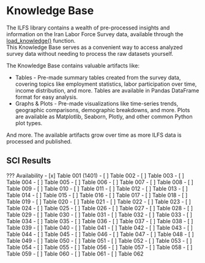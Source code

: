 # Knowledge Base

The ILFS library contains a wealth of pre-processed insights and information on 
the Iran Labor Force Survey data, available through the 
[load_knowledge()](../api/load_knowledge.md) function.  
This Knowledge Base serves as a convenient way to access analyzed survey data 
without needing to process the raw datasets yourself.

The Knowledge Base contains valuable artifacts like:

- Tables - Pre-made summary tables created from the survey data, covering topics 
  like employment statistics, labor participation over time, income distribution, 
  and more. Tables are available in Pandas DataFrame format for easy analysis.
- Graphs & Plots - Pre-made visualizations like time-series trends, geographic 
  comparisons, demographic breakdowns, and more. Plots are available as 
  Matplotlib, Seaborn, Plotly, and other common Python plot types.

And more. The available artifacts grow over time as more ILFS data is processed 
and published.

## SCI Results

??? Availability
    - [x] Table 001 (1401)
    - [ ] Table 002
    - [ ] Table 003
    - [ ] Table 004
    - [ ] Table 005
    - [ ] Table 006
    - [ ] Table 007
    - [ ] Table 008
    - [ ] Table 009
    - [ ] Table 010
    - [ ] Table 011
    - [ ] Table 012
    - [ ] Table 013
    - [ ] Table 014
    - [ ] Table 015
    - [ ] Table 016
    - [ ] Table 017
    - [ ] Table 018
    - [ ] Table 019
    - [ ] Table 020
    - [ ] Table 021
    - [ ] Table 022
    - [ ] Table 023
    - [ ] Table 024
    - [ ] Table 025
    - [ ] Table 026
    - [ ] Table 027
    - [ ] Table 028
    - [ ] Table 029
    - [ ] Table 030
    - [ ] Table 031
    - [ ] Table 032
    - [ ] Table 033
    - [ ] Table 034
    - [ ] Table 035
    - [ ] Table 036
    - [ ] Table 037
    - [ ] Table 038
    - [ ] Table 039
    - [ ] Table 040
    - [ ] Table 041
    - [ ] Table 042
    - [ ] Table 043
    - [ ] Table 044
    - [ ] Table 045
    - [ ] Table 046
    - [ ] Table 047
    - [ ] Table 048
    - [ ] Table 049
    - [ ] Table 050
    - [ ] Table 051
    - [ ] Table 052
    - [ ] Table 053
    - [ ] Table 054
    - [ ] Table 055
    - [ ] Table 056
    - [ ] Table 057
    - [ ] Table 058
    - [ ] Table 059
    - [ ] Table 060
    - [ ] Table 061
    - [ ] Table 062

